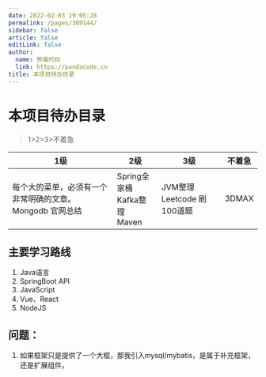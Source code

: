 ```yaml
---
date: 2022-02-03 19:05:28
permalink: /pages/309144/
sidebar: false
article: false
editLink: false
author: 
  name: 熊猫代码
  link: https://pandacode.cn
title: 本项目待办目录
---
```

# 本项目待办目录

> 1>2>3>不着急

| 1级                                                          | 2级                                       | 3级                                 | 不着急     |
| ------------------------------------------------------------ | ----------------------------------------- | ----------------------------------- | ---------- |
| 每个大的菜单，必须有一个非常明确的文章。<br/>Mongodb 官网总结<br/> | Spring全家桶<br/>Kafka整理<br/>Maven<br/> | JVM整理<br/>Leetcode 刷100道题<br/> | 3DMAX<br/> |

## 主要学习路线

1. Java语言
2. SpringBoot API
3. JavaScript
4. Vue、React
5. NodeJS



## 问题：

1. 如果框架只是提供了一个大框，那我引入mysql/mybatis，是属于补充框架，还是扩展组件。
